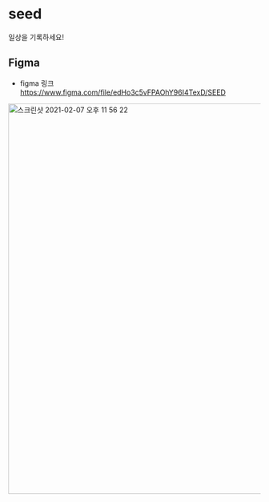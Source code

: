 # seed
일상을 기록하세요!

## Figma
* figma 링크 <br />
https://www.figma.com/file/edHo3c5vFPAOhY96I4TexD/SEED

<img width="779" alt="스크린샷 2021-02-07 오후 11 56 22" src="https://user-images.githubusercontent.com/68858357/107150206-169cf100-69a0-11eb-8268-6abc10946f75.png">
